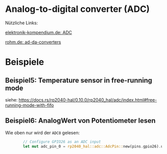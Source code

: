 # Analog-to-digital converter (ADC)

Nützliche Links:

[elektronik-kompendium.de: ADC](https://www.elektronik-kompendium.de/sites/raspberry-pi/2701241.htm)

[rohm.de: ad-da-converters](https://www.rohm.de/electronics-basics/ad-da-converters/what-are-ad-da-converters)

# Beispiele

## Beispiel5: Temperature sensor in free-running mode

siehe: <https://docs.rs/rp2040-hal/0.10.0/rp2040_hal/adc/index.html#free-running-mode-with-fifo>

## Beispiel6: AnalogWert von Potentiometer lesen

Wie oben nur wird der `ADC0` gelesen:

```rust
        // Configure GPIO26 as an ADC input
        let mut adc_pin_0 = rp2040_hal::adc::AdcPin::new(pins.gpio26).unwrap();
```


